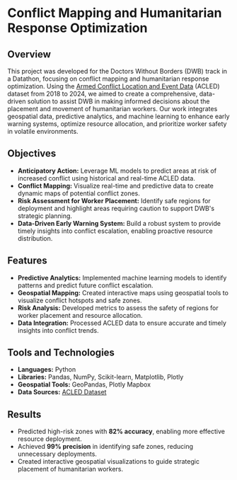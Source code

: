 # Conflict Mapping and Humanitarian Response Optimization

## Overview

This project was developed for the Doctors Without Borders (DWB) track in a Datathon, focusing on conflict mapping and humanitarian response optimization. Using the [Armed Conflict Location and Event Data](https://acleddata.com/) (ACLED) dataset from 2018 to 2024, we aimed to create a comprehensive, data-driven solution to assist DWB in making informed decisions about the placement and movement of humanitarian workers. Our work integrates geospatial data, predictive analytics, and machine learning to enhance early warning systems, optimize resource allocation, and prioritize worker safety in volatile environments.

## Objectives
- **Anticipatory Action:** Leverage ML models to predict areas at risk of increased conflict using historical and real-time ACLED data.
- **Conflict Mapping:** Visualize real-time and predictive data to create dynamic maps of potential conflict zones.
- **Risk Assessment for Worker Placement:** Identify safe regions for deployment and highlight areas requiring caution to support DWB's strategic planning.
- **Data-Driven Early Warning System:** Build a robust system to provide timely insights into conflict escalation, enabling proactive resource distribution.

## Features
- **Predictive Analytics:** Implemented machine learning models to identify patterns and predict future conflict escalation.
- **Geospatial Mapping:** Created interactive maps using geospatial tools to visualize conflict hotspots and safe zones.
- **Risk Analysis:** Developed metrics to assess the safety of regions for worker placement and resource allocation.
- **Data Integration:** Processed ACLED data to ensure accurate and timely insights into conflict trends.

## Tools and Technologies
- **Languages:** Python
- **Libraries:** Pandas, NumPy, Scikit-learn, Matplotlib, Plotly
- **Geospatial Tools:** GeoPandas, Plotly Mapbox
- **Data Sources:** [ACLED Dataset](https://acleddata.com/)

## Results
- Predicted high-risk zones with **82% accuracy**, enabling more effective resource deployment.
- Achieved **99% precision** in identifying safe zones, reducing unnecessary deployments.
- Created interactive geospatial visualizations to guide strategic placement of humanitarian workers.
